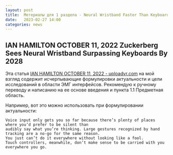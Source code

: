```yaml
---
layout: post
title:  Метериалы для 1 раздела - Neural Wristband Faster Than Keyboards By 2028.
date:   2023-02-27 14:00
categories: news
---
```

## IAN HAMILTON OCTOBER 11, 2022 Zuckerberg Sees Neural Wristband Surpassing Keyboards By 2028

Эта статья [IAN HAMILTON OCTOBER 11, 2022 - uploadvr.com](https://uploadvr.com/zuckerberg-wristband-keyboard/) на мой взгляд содержит исчерпывающие формулировки актуальности и цели исследований в области ЭМГ интерфейсов. Рекомендую к ручному переводу и написанию на ее основе введения и пункта 1.1 Предметная область.

Например, вот это можно использовать при формулировании актуальности:
```
Voice input only gets you so far because there’s plenty of places where you’d prefer to be silent than 
audibly say what you’re thinking. Large gestures recognized by hand tracking are a no-go for the same reason. 
You just can’t do it everywhere without looking like a fool. 
Touch controllers, meanwhile, don’t make sense to be carried with you everywhere you go.
```

